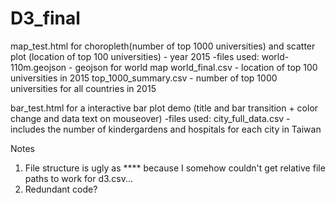 # D3_final

map_test.html for choropleth(number of top 1000 universities) and scatter plot (location of top 100 universities) - year 2015
  -files used: world-110m.geojson - geojson for world map
               world_final.csv - location of top 100 universities in 2015
               top_1000_summary.csv - number of top 1000 universities for all countries in 2015

bar_test.html for a interactive bar plot demo (title and bar transition + color change and data text on mouseover)
  -files used: city_full_data.csv - includes the number of kindergardens and hospitals for each city in Taiwan

Notes
1. File structure is ugly as **** because I somehow couldn't get relative file paths to work for d3.csv...
2. Redundant code?  
